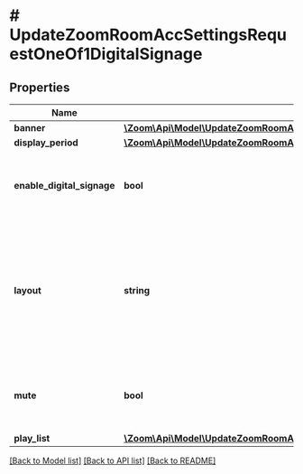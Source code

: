 # # UpdateZoomRoomAccSettingsRequestOneOf1DigitalSignage

## Properties

Name | Type | Description | Notes
------------ | ------------- | ------------- | -------------
**banner** | [**\Zoom\Api\Model\UpdateZoomRoomAccSettingsRequestOneOf1DigitalSignageBanner**](UpdateZoomRoomAccSettingsRequestOneOf1DigitalSignageBanner.md) |  | [optional]
**display_period** | [**\Zoom\Api\Model\UpdateZoomRoomAccSettingsRequestOneOf1DigitalSignageDisplayPeriod**](UpdateZoomRoomAccSettingsRequestOneOf1DigitalSignageDisplayPeriod.md) |  | [optional]
**enable_digital_signage** | **bool** | [Enable or disable digital signage](https://support.zoom.us/hc/en-us/articles/360000030683-Zoom-Rooms-digital-signage#h_767fbb33-82a8-45a8-8392-a1bfa9687edd). &lt;br&gt; &#x60;true&#x60;: enable&lt;br&gt; &#x60;false&#x60;: disable | [optional]
**layout** | **string** | Set the [layout](https://support.zoom.us/hc/en-us/articles/360000030683-Zoom-Rooms-digital-signage#h_4e25ddf3-8f97-4957-8f8b-99725f940fa7). The value of this field can be either &#x60;standard&#x60; or &#x60;video_content&#x60;.  &#x60;standard&#x60;: Standard Center&lt;br&gt; &#x60;video_content&#x60;: Video + Content | [optional]
**mute** | **bool** | Sound of all contents will be muted if the value of this field is set to &#x60;true&#x60;. | [optional]
**play_list** | [**\Zoom\Api\Model\UpdateZoomRoomAccSettingsRequestOneOf1DigitalSignagePlayListInner[]**](UpdateZoomRoomAccSettingsRequestOneOf1DigitalSignagePlayListInner.md) | Content list. | [optional]

[[Back to Model list]](../../README.md#models) [[Back to API list]](../../README.md#endpoints) [[Back to README]](../../README.md)
